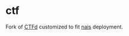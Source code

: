 # ctf

Fork of [CTFd](https://github.com/CTFd/CTFd) customized to fit [nais](https://doc.nais.io/) deployment.